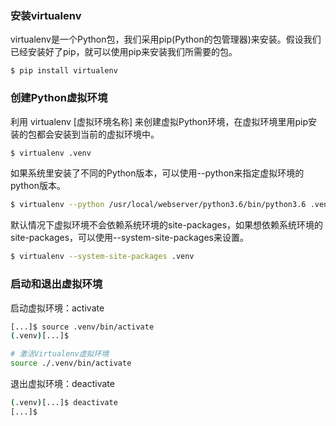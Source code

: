 ### 安装virtualenv
virtualenv是一个Python包，我们采用pip(Python的包管理器)来安装。假设我们已经安装好了pip，就可以使用pip来安装我们所需要的包。
```shell
$ pip install virtualenv
```
### 创建Python虚拟环境
利用 virtualenv [虚拟环境名称] 来创建虚拟Python环境，在虚拟环境里用pip安装的包都会安装到当前的虚拟环境中。
```bash
$ virtualenv .venv
```
如果系统里安装了不同的Python版本，可以使用--python来指定虚拟环境的python版本。

```bash
$ virtualenv --python /usr/local/webserver/python3.6/bin/python3.6 .venv
```
默认情况下虚拟环境不会依赖系统环境的site-packages，如果想依赖系统环境的site-packages，可以使用--system-site-packages来设置。

```bash
$ virtualenv --system-site-packages .venv
```
### 启动和退出虚拟环境
启动虚拟环境：activate
```bash
[...]$ source .venv/bin/activate
(.venv)[...]$

# 激活Virtualenv虚拟环境
source ./.venv/bin/activate
```
退出虚拟环境：deactivate

```bash
(.venv)[...]$ deactivate
[...]$
```
